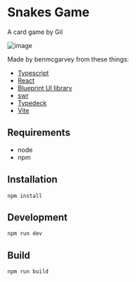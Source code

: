 # Snakes Game

A card game by Gil

![image](https://user-images.githubusercontent.com/22406673/139179533-3c257747-5804-48cd-bf8c-033978ea38c4.png)

Made by benmcgarvey from these things:
- [Typescript](https://www.typescriptlang.org/)
- [React](https://reactjs.org/)
- [Blueprint UI library](https://blueprintjs.com/)
- [swr](https://swr.vercel.app/)
- [Typedeck](https://github.com/mitch-b/typedeck)
- [Vite](https://vitejs.dev/)


## Requirements
- node
- npm

## Installation
```
npm install
```

## Development
```
npm run dev
```

## Build
```
npm run build
```


